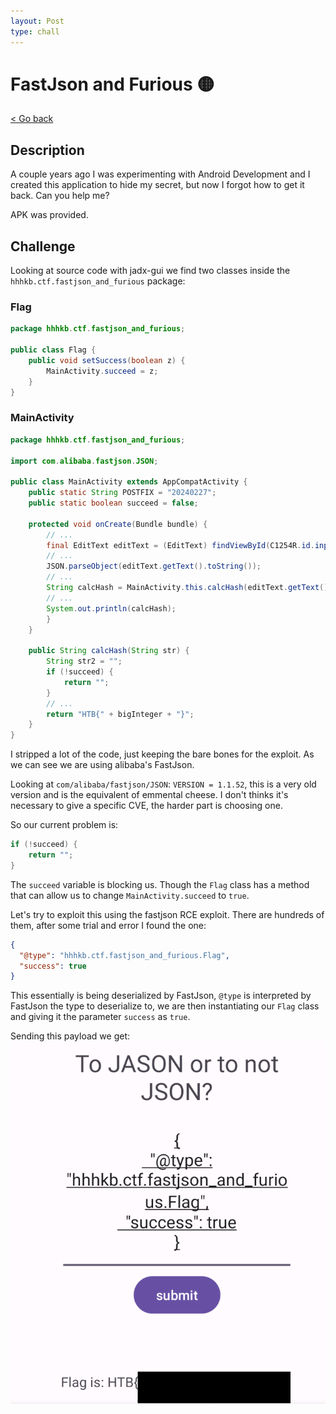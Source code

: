 ```yaml
---
layout: Post
type: chall
---
```

# FastJson and Furious 🟡

<a class="back-link" href="../../../">< Go back</a>

## Description

A couple years ago I was experimenting with Android Development and I created this application to hide my secret, but now I forgot how to get it back. Can you help me?

APK was provided.

## Challenge

Looking at source code with jadx-gui we find two classes inside the `hhhkb.ctf.fastjson_and_furious` package:

### Flag

```java
package hhhkb.ctf.fastjson_and_furious;

public class Flag {
    public void setSuccess(boolean z) {
        MainActivity.succeed = z;
    }
}
```

### MainActivity

```java
package hhhkb.ctf.fastjson_and_furious;

import com.alibaba.fastjson.JSON;

public class MainActivity extends AppCompatActivity {
    public static String POSTFIX = "20240227";
    public static boolean succeed = false;

    protected void onCreate(Bundle bundle) {
        // ...
        final EditText editText = (EditText) findViewById(C1254R.id.input);
        // ...
        JSON.parseObject(editText.getText().toString());
        // ...
        String calcHash = MainActivity.this.calcHash(editText.getText().toString());
        // ...
        System.out.println(calcHash);
        }
    }

    public String calcHash(String str) {
        String str2 = "";
        if (!succeed) {
            return "";
        }
        // ...
        return "HTB{" + bigInteger + "}";
    }
}
```

I stripped a lot of the code, just keeping the bare bones for the exploit. As we can see we are using alibaba's FastJson.

Looking at `com/alibaba/fastjson/JSON`: `VERSION = 1.1.52`, this is a very old version and is the equivalent of emmental cheese. I don't thinks it's necessary to give a specific CVE, the harder part is choosing one.

So our current problem is:

```java
if (!succeed) {
    return "";
}
```

The `succeed` variable is blocking us. Though the `Flag` class has a method that can allow us to change `MainActivity.succeed` to `true`.

Let's try to exploit this using the fastjson RCE exploit. There are hundreds of them, after some trial and error I found the one:

```json
{
  "@type": "hhhkb.ctf.fastjson_and_furious.Flag",
  "success": true
}
```

This essentially is being deserialized by FastJson, `@type` is interpreted by FastJson the type to deserialize to, we are then instantiating our `Flag` class and giving it the parameter `success` as `true`.

Sending this payload we get:
<img src="assets/flag.png" alt="" width="800">
